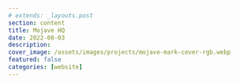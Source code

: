 ```yaml
---
# extends: _layouts.post
section: content
title: Mojave HQ
date: 2022-08-03
description: 
cover_image: /assets/images/projects/mojave-mark-cover-rgb.webp
featured: false
categories: [website]
---
```

